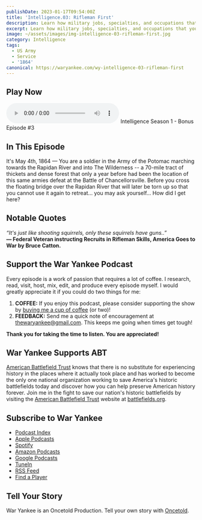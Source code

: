 ```yaml
---
publishDate: 2023-01-17T09:54:00Z
title: 'Intelligence.03: Rifleman First'
description: Learn how military jobs, specialties, and occupations that you would most likely have after enlisting in the Union Army.
excerpt: Learn how military jobs, specialties, and occupations that you would most likely have after enlisting in the Union Army.
image: ~/assets/images/img-intelligence-03-rifleman-first.jpg
category: Intelligence
tags:
  - US Army
  - Service
  - '1864'
canonical: https://waryankee.com/wy-intelligence-03-rifleman-first
---
```


## Play Now

<audio id="player" controls type="audio/mpeg" src="https://op3.dev/e/storage.googleapis.com/storage.oncetold.net/80000013/20800037/wyi-003-rifleman-first.mp3">Your browser does not support the audio element.</audio>
Intelligence Season 1 - Bonus Episode #3

## In This Episode

It's May 4th, 1864 — You are a soldier in the Army of the Potomac marching towards the Rapidan River and into The Wilderness -- a 70-mile tract of thickets and dense forest that only a year before had been the location of this same armies defeat at the Battle of Chancellorsville. Before you cross the floating bridge over the Rapidan River that will later be torn up so that you cannot use it again to retreat... you may ask yourself... How did I get here?

## Notable Quotes

_“It's just like shooting squirrels, only these squirrels have guns..”_<br />
**— Federal Veteran instructing Recruits in Rifleman Skills, America Goes to War by Bruce Catton.**

## Support the War Yankee Podcast

Every episode is a work of passion that requires a lot of coffee. I research, read, visit, host, mix, edit, and produce every episode myself. I would greatly appreciate it if you could do two things for me:

1. **COFFEE:** If you enjoy this podcast, please consider supporting the show by <a href="https://www.buymeacoffee.com/waryankee" target="_blank">buying me a cup of coffee</a> (or two)!
2. **FEEDBACK:** Send me a quick note of encouragement at <a href="mailto:thewaryankee@gmail.com" target="_blank">thewaryankee@gmail.com</a>. This keeps me going when times get tough!

**Thank you for taking the time to listen. You are appreciated!**

## War Yankee Supports ABT

<a href="https://battlefields.org/" target="_blank">American Battlefield Trust</a> knows that there is no substitute for experiencing history in the places where it actually took place and has worked to become the only one national organization working to save America's historic battlefields today and discover how you can help preserve American history forever. Join me in the fight to save our nation's historic battlefields by visiting the <a href="https://battlefields.org/" target="_blank">American Battlefield Trust</a> website at <a href="https://battlefields.org/" target="_blank">battlefields.org</a>.

## Subscribe to War Yankee

- [Podcast Index](https://podcastindex.org/podcast/452056)
- [Apple Podcasts](https://podcasts.apple.com/us/podcast/war-yankee-overland/id1522169260)
- [Spotify](https://open.spotify.com/show/11DdsrFO3YzN21OCcUd00b)
- [Amazon Podcasts](https://music.amazon.com/podcasts/992ad074-6693-4521-b97e-fb46ecfb10fa/war-yankee---overland)
- [Google Podcasts](https://podcasts.google.com/feed/aHR0cHM6Ly93YXJ5YW5rZWUubGlic3luLmNvbS9yc3M)
- [TuneIn](https://tunein.com/podcasts/Education-Podcasts/War-Yankee-p1345650/)
- [RSS Feed](https://storage.googleapis.com/feeds.oncetold.net/80000013.rss)
- [Find a Player](https://podnews.net/podcast/i7h7d)

## Tell Your Story

War Yankee is an Oncetold Production. Tell your own story with <a href="https://oncetold.us" target="_blank">Oncetold</a>.

